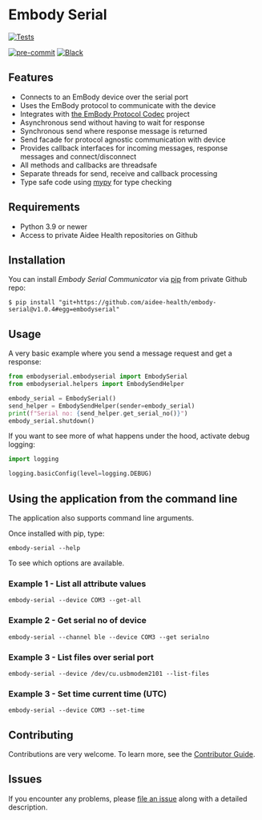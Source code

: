 # Embody Serial

[![Tests](https://github.com/aidee-health/embody-serial/workflows/Tests/badge.svg)][tests]

[![pre-commit](https://img.shields.io/badge/pre--commit-enabled-brightgreen?logo=pre-commit&logoColor=white)][pre-commit]
[![Black](https://img.shields.io/badge/code%20style-black-000000.svg)][black]

[tests]: https://github.com/aidee-health/embody-serial/actions?workflow=Tests
[pre-commit]: https://github.com/pre-commit/pre-commit
[black]: https://github.com/psf/black

## Features

- Connects to an EmBody device over the serial port
- Uses the EmBody protocol to communicate with the device
- Integrates with [the EmBody Protocol Codec](https://github.com/aidee-health/embody-protocol-codec) project
- Asynchronous send without having to wait for response
- Synchronous send where response message is returned
- Send facade for protocol agnostic communication with device
- Provides callback interfaces for incoming messages, response messages and connect/disconnect
- All methods and callbacks are threadsafe
- Separate threads for send, receive and callback processing
- Type safe code using [mypy](https://mypy.readthedocs.io/) for type checking

## Requirements

- Python 3.9 or newer
- Access to private Aidee Health repositories on Github

## Installation

You can install _Embody Serial Communicator_ via [pip] from private Github repo:

```console
$ pip install "git+https://github.com/aidee-health/embody-serial@v1.0.4#egg=embodyserial"
```

## Usage

A very basic example where you send a message request and get a response:

```python
from embodyserial.embodyserial import EmbodySerial
from embodyserial.helpers import EmbodySendHelper

embody_serial = EmbodySerial()
send_helper = EmbodySendHelper(sender=embody_serial)
print(f"Serial no: {send_helper.get_serial_no()}")
embody_serial.shutdown()
```

If you want to see more of what happens under the hood, activate debug logging:

```python
import logging

logging.basicConfig(level=logging.DEBUG)
```

## Using the application from the command line

The application also supports command line arguments.

Once installed with pip, type:

```
embody-serial --help
```

To see which options are available.

### Example 1 - List all attribute values

```shell
embody-serial --device COM3 --get-all
```

### Example 2 - Get serial no of device

```shell
embody-serial --channel ble --device COM3 --get serialno
```

### Example 3 - List files over serial port

```shell
embody-serial --device /dev/cu.usbmodem2101 --list-files
```

### Example 3 - Set time current time (UTC)

```shell
embody-serial --device COM3 --set-time
```

## Contributing

Contributions are very welcome.
To learn more, see the [Contributor Guide].

## Issues

If you encounter any problems,
please [file an issue] along with a detailed description.

[file an issue]: https://github.com/aidee-health/embody-serial/issues
[pip]: https://pip.pypa.io/

<!-- github-only -->

[license]: https://github.com/aidee-health/embody-serial/blob/main/LICENSE
[contributor guide]: https://github.com/aidee-health/embody-serial/blob/main/CONTRIBUTING.md
[command-line reference]: https://embody-serial.readthedocs.io/en/latest/usage.html
